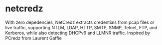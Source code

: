 # netcredz
With zero depedencies, NetCredz extracts credentials from pcap files or live traffic, supporting NTLM, LDAP, HTTP, SMTP, SNMP, Telnet, FTP, and Kerberos, while also detecting DHCPv6 and LLMNR traffic. Inspired by PCredz from Laurent Gaffie
